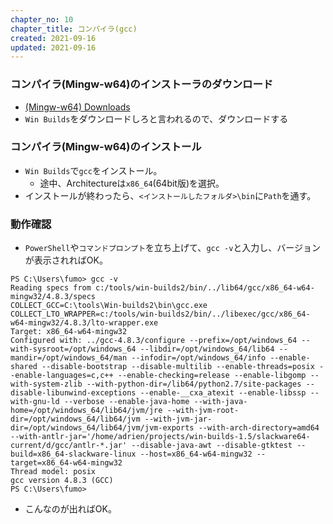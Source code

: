 ```yaml
---
chapter_no: 10
chapter_title: コンパイラ(gcc)
created: 2021-09-16
updated: 2021-09-16
---
```

### コンパイラ(Mingw-w64)のインストーラのダウンロード
- [(Mingw-w64) Downloads](https://www.mingw-w64.org/downloads/)
- `Win Builds`をダウンロードしろと言われるので、ダウンロードする

### コンパイラ(Mingw-w64)のインストール
- `Win Builds`で`gcc`をインストール。
  - 途中、Architectureは`x86_64`(64bit版)を選択。
- インストールが終わったら、`<インストールしたフォルダ>\bin`に`Path`を通す。

### 動作確認
- `PowerShell`や`コマンドプロンプト`を立ち上げて、`gcc -v`と入力し、バージョンが表示されればOK。
```output:gcc -vを実行
PS C:\Users\fumo> gcc -v
Reading specs from c:/tools/win-builds2/bin/../lib64/gcc/x86_64-w64-mingw32/4.8.3/specs
COLLECT_GCC=C:\tools\Win-builds2\bin\gcc.exe
COLLECT_LTO_WRAPPER=c:/tools/win-builds2/bin/../libexec/gcc/x86_64-w64-mingw32/4.8.3/lto-wrapper.exe
Target: x86_64-w64-mingw32
Configured with: ../gcc-4.8.3/configure --prefix=/opt/windows_64 --with-sysroot=/opt/windows_64 --libdir=/opt/windows_64/lib64 --mandir=/opt/windows_64/man --infodir=/opt/windows_64/info --enable-shared --disable-bootstrap --disable-multilib --enable-threads=posix --enable-languages=c,c++ --enable-checking=release --enable-libgomp --with-system-zlib --with-python-dir=/lib64/python2.7/site-packages --disable-libunwind-exceptions --enable-__cxa_atexit --enable-libssp --with-gnu-ld --verbose --enable-java-home --with-java-home=/opt/windows_64/lib64/jvm/jre --with-jvm-root-dir=/opt/windows_64/lib64/jvm --with-jvm-jar-dir=/opt/windows_64/lib64/jvm/jvm-exports --with-arch-directory=amd64 --with-antlr-jar='/home/adrien/projects/win-builds-1.5/slackware64-current/d/gcc/antlr-*.jar' --disable-java-awt --disable-gtktest --build=x86_64-slackware-linux --host=x86_64-w64-mingw32 --target=x86_64-w64-mingw32
Thread model: posix
gcc version 4.8.3 (GCC)
PS C:\Users\fumo>
```
- こんなのが出ればOK。
